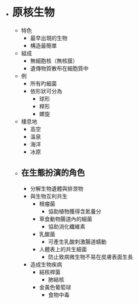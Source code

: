 - # 原核生物
	- 特色
		- 最早出現的生物
		- 構造最簡單
	- 組成
		- 無細胞核（無核膜）
		- 遺傳物質散布在細胞質中
	- 例
		- 所有旳細菌
		- 依形狀可分為
			- 球形
			- 桿形
			- 螺旋
	- 棲息地
		- 高空
		- 溫泉
		- 海洋
		- 冰原
	- ## 在生態扮演的角色
		- 分解生物遺體與排泄物
		- 與生物互利共生
			- 根瘤菌
				- 協助植物獲得含氮養分
			- 草食動物腸道內的細菌
				- 協助消化纖維素
			- 乳酸菌
				- 可產生乳酸刺激腸道蠕動
			- 人體表上的共生細菌
				- 防止致病微生物不易在皮膚表面生長
		- 造成生物疾病
			- 結核桿菌
				- 肺結核
			- 金黃色葡萄球
				- 食物中毒